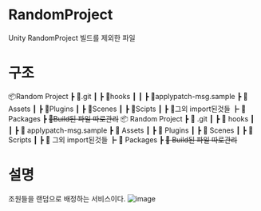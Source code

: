 # RandomProject
Unity RandomProject 빌드를 제외한 파일

# 구조
📦Random Project
 ┣ 📂.git
 ┃ ┣ 📂hooks
 ┃ ┃ ┣ 📜applypatch-msg.sample
 ┣ 📂Assets
 ┃ ┣ 📂Plugins
 ┃ ┣ 📂Scenes
 ┃ ┣ 📂Scipts
 ┃ ┣ 📂그외 import된것들
 ┣ 📂Packages
 ┣ ~~📂Build된 파일 따로관리~~
 📦 Random Project
 ┣ 📂 .git
 ┃ ┣ 📂 hooks
 ┃ ┃ ┣ 📜 applypatch-msg.sample
 ┣ 📂 Assets
 ┃ ┣ 📂 Plugins
 ┃ ┣ 📂 Scenes
 ┃ ┣ 📂 Scripts
 ┃ ┣ 📂 그외 import된것들
 ┣ 📂 Packages
 ┣ ~~📂 Build된 파일 따로관리~~

# 설명
조원들을 랜덤으로 배정하는 서비스이다.
![image](https://github.com/user-attachments/assets/330e793e-f476-4a3b-b4ed-b1a54190a9b3)
